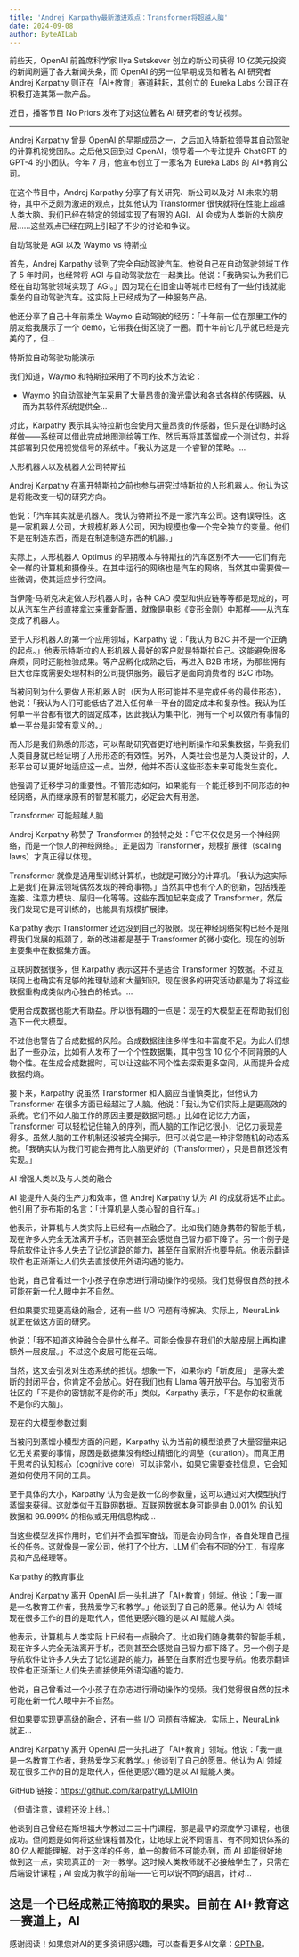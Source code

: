 ```yaml
---
title: 'Andrej Karpathy最新激进观点：Transformer将超越人脑'
date: 2024-09-08
author: ByteAILab
---
```


前些天，OpenAI 前首席科学家 Ilya Sutskever 创立的新公司获得 10 亿美元投资的新闻刷遍了各大新闻头条，而 OpenAI 的另一位早期成员和著名 AI 研究者 Andrej Karpathy 则正在「AI+教育」赛道耕耘，其创立的 Eureka Labs 公司正在积极打造其第一款产品。

近日，播客节目 No Priors 发布了对这位著名 AI 研究者的专访视频。

---


Andrej Karpathy 曾是 OpenAI 的早期成员之一，之后加入特斯拉领导其自动驾驶的计算机视觉团队。之后他又回到过 OpenAI，领导着一个专注提升 ChatGPT 的GPT-4 的小团队。今年 7 月，他宣布创立了一家名为 Eureka Labs 的 AI+教育公司。

在这个节目中，Andrej Karpathy 分享了有关研究、新公司以及对 AI 未来的期待，其中不乏颇为激进的观点，比如他认为 Transformer 很快就将在性能上超越人类大脑、我们已经在特定的领域实现了有限的 AGI、AI 会成为人类新的大脑皮层……这些观点已经在网上引起了不少的讨论和争议。

自动驾驶是 AGI 以及 Waymo vs 特斯拉

首先，Andrej Karpathy 谈到了完全自动驾驶汽车。他说自己在自动驾驶领域工作了 5 年时间，也经常将 AGI 与自动驾驶放在一起类比。他说：「我确实认为我们已经在自动驾驶领域实现了 AGI。」因为现在在旧金山等城市已经有了一些付钱就能乘坐的自动驾驶汽车。这实际上已经成为了一种服务产品。

他还分享了自己十年前乘坐 Waymo 自动驾驶的经历：「十年前一位在那里工作的朋友给我展示了一个 demo，它带我在街区绕了一圈。而十年前它几乎就已经是完美的了，但...

特斯拉自动驾驶功能演示

我们知道，Waymo 和特斯拉采用了不同的技术方法论：

- Waymo 的自动驾驶汽车采用了大量昂贵的激光雷达和各式各样的传感器，从而为其软件系统提供全...

对此，Karpathy 表示其实特拉斯也会使用大量昂贵的传感器，但只是在训练时这样做——系统可以借此完成地图测绘等工作。然后再将其蒸馏成一个测试包，并将其部署到只使用视觉信号的系统中。「我认为这是一个睿智的策略。...

人形机器人以及机器人公司特斯拉

Andrej Karpathy 在离开特斯拉之前也参与研究过特斯拉的人形机器人。他认为这是将能改变一切的研究方向。

他说：「汽车其实就是机器人。我认为特斯拉不是一家汽车公司。这有误导性。这是一家机器人公司，大规模机器人公司，因为规模也像一个完全独立的变量。他们不是在制造东西，而是在制造制造东西的机器。」

实际上，人形机器人 Optimus 的早期版本与特斯拉的汽车区别不大——它们有完全一样的计算机和摄像头。在其中运行的网络也是汽车的网络，当然其中需要做一些微调，使其适应步行空间。

当伊隆·马斯克决定做人形机器人时，各种 CAD 模型和供应链等等都是现成的，可以从汽车生产线直接拿过来重新配置，就像是电影《变形金刚》中那样——从汽车变成了机器人。

至于人形机器人的第一个应用领域，Karpathy 说：「我认为 B2C 并不是一个正确的起点。」他表示特斯拉的人形机器人最好的客户就是特斯拉自己。这能避免很多麻烦，同时还能检验成果。等产品孵化成熟之后，再进入 B2B 市场，为那些拥有巨大仓库或需要处理材料的公司提供服务。最后才是面向消费者的 B2C 市场。

当被问到为什么要做人形机器人时（因为人形可能并不是完成任务的最佳形态），他说：「我认为人们可能低估了进入任何单一平台的固定成本和复杂性。我认为任何单一平台都有很大的固定成本，因此我认为集中化，拥有一个可以做所有事情的单一平台是非常有意义的。」

而人形是我们熟悉的形态，可以帮助研究者更好地判断操作和采集数据，毕竟我们人类自身就已经证明了人形形态的有效性。另外，人类社会也是为人类设计的，人形平台可以更好地适应这一点。当然，他并不否认这些形态未来可能发生变化。

他强调了迁移学习的重要性。不管形态如何，如果能有一个能迁移到不同形态的神经网络，从而继承原有的智慧和能力，必定会大有用途。

Transformer 可能超越人脑

Andrej Karpathy 称赞了 Transformer 的独特之处：「它不仅仅是另一个神经网络，而是一个惊人的神经网络。」正是因为 Transformer，规模扩展律（scaling laws）才真正得以体现。

Transformer 就像是通用型训练计算机，也就是可微分的计算机。「我认为这实际上是我们在算法领域偶然发现的神奇事物。」当然其中也有个人的创新，包括残差连接、注意力模块、层归一化等等。这些东西加起来变成了 Transformer，然后我们发现它是可训练的，也能具有规模扩展律。

Karpathy 表示 Transformer 还远没到自己的极限。现在神经网络架构已经不是阻碍我们发展的瓶颈了，新的改进都是基于 Transformer 的微小变化。现在的创新主要集中在数据集方面。

互联网数据很多，但 Karpathy 表示这并不是适合 Transformer 的数据。不过互联网上也确实有足够的推理轨迹和大量知识。现在很多的研究活动都是为了将这些数据重构成类似内心独白的格式。...

使用合成数据也能大有助益。所以很有趣的一点是：现在的大模型正在帮助我们创造下一代大模型。

不过他也警告了合成数据的风险。合成数据往往多样性和丰富度不足。为此人们想出了一些办法，比如有人发布了一个个性数据集，其中包含 10 亿个不同背景的人物个性。在生成合成数据时，可以让这些不同个性去探索更多空间，从而提升合成数据的熵。

接下来，Karpathy 说虽然 Transformer 和人脑应当谨慎类比，但他认为 Transformer 在很多方面已经超过了人脑。他说：「我认为它们实际上是更高效的系统。它们不如人脑工作的原因主要是数据问题。」比如在记忆力方面，Transformer 可以轻松记住输入的序列，而人脑的工作记忆很小，记忆力表现差得多。虽然人脑的工作机制还没被完全揭示，但可以说它是一种非常随机的动态系统。「我确实认为我们可能会拥有比人脑更好的（Transformer），只是目前还没有实现。」

AI 增强人类以及与人类的融合

AI 能提升人类的生产力和效率，但 Andrej Karpathy 认为 AI 的成就将远不止此。他引用了乔布斯的名言：「计算机是人类心智的自行车。」

他表示，计算机与人类实际上已经有一点融合了。比如我们随身携带的智能手机，现在许多人完全无法离开手机，否则甚至会感觉自己智力都下降了。另一个例子是导航软件让许多人失去了记忆道路的能力，甚至在自家附近也要导航。他表示翻译软件也正渐渐让人们失去直接使用外语沟通的能力。

他说，自己曾看过一个小孩子在杂志进行滑动操作的视频。我们觉得很自然的技术可能在新一代人眼中并不自然。

但如果要实现更高级的融合，还有一些 I/O 问题有待解决。实际上，NeuraLink 就正在做这方面的研究。

他说：「我不知道这种融合会是什么样子。可能会像是在我们的大脑皮层上再构建额外一层皮层。」不过这个皮层可能在云端。

当然，这又会引发对生态系统的担忧。想象一下，如果你的「新皮层」 是寡头垄断的封闭平台，你肯定不会放心。好在我们也有 Llama 等开放平台。与加密货币社区的「不是你的密钥就不是你的币」类似，Karpathy 表示，「不是你的权重就不是你的大脑」。

现在的大模型参数过剩

当被问到蒸馏小模型方面的问题，Karpathy 认为当前的模型浪费了大量容量来记忆无关紧要的事情，原因是数据集没有经过精细化的调整（curation）。而真正用于思考的认知核心（cognitive core）可以非常小，如果它需要查找信息，它会知道如何使用不同的工具。

至于具体的大小，Karpathy 认为会是数十亿的参数量，这可以通过对大模型执行蒸馏来获得。这就类似于互联网数据。互联网数据本身可能是由 0.001% 的认知数据和 99.999% 的相似或无用信息构成...

当这些模型发挥作用时，它们并不会孤军奋战，而是会协同合作，各自处理自己擅长的任务。这就像是一家公司，他打了个比方，LLM 们会有不同的分工，有程序员和产品经理等。

Karpathy 的教育事业

Andrej Karpathy 离开 OpenAI 后一头扎进了「AI+教育」领域。他说：「我一直是一名教育工作者，我热爱学习和教学。」他谈到了自己的愿景。他认为 AI 领域现在很多工作的目的是取代人，但他更感兴趣的是以 AI 赋能人类。

他表示，计算机与人类实际上已经有一点融合了。比如我们随身携带的智能手机，现在许多人完全无法离开手机，否则甚至会感觉自己智力都下降了。另一个例子是导航软件让许多人失去了记忆道路的能力，甚至在自家附近也要导航。他表示翻译软件也正渐渐让人们失去直接使用外语沟通的能力。

他说，自己曾看过一个小孩子在杂志进行滑动操作的视频。我们觉得很自然的技术可能在新一代人眼中并不自然。

但如果要实现更高级的融合，还有一些 I/O 问题有待解决。实际上，NeuraLink 就正...

Andrej Karpathy 离开 OpenAI 后一头扎进了「AI+教育」领域。他说：「我一直是一名教育工作者，我热爱学习和教学。」他谈到了自己的愿景。他认为 AI 领域现在很多工作的目的是取代人，但他更感兴趣的是以 AI 赋能人类。

GitHub 链接：https://github.com/karpathy/LLM101n

（但请注意，课程还没上线。）

他谈到自己曾经在斯坦福大学教过二三十门课程，那是最早的深度学习课程，也很成功。但问题是如何将这些课程普及化，让地球上说不同语言、有不同知识体系的 80 亿人都能理解。对于这样的任务，单一的教师不可能办到，而 AI 却能很好地做到这一点，实现真正的一对一教学。这时候人类教师就不必接触学生了，只需在后端设计课程；AI 会成为教学的前端——它可以说不同的语言，针对...

这是一个已经成熟正待摘取的果实。目前在 AI+教育这一赛道上，AI
---
感谢阅读！如果您对AI的更多资讯感兴趣，可以查看更多AI文章：[GPTNB](https://gptnb.com)。